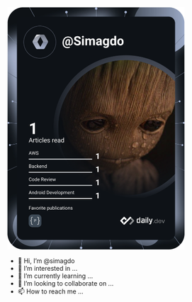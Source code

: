<a href="https://app.daily.dev/Simagdo"><img src="https://github.com/simagdo/simagdo/blob/main/devcard.svg" width="400" alt="Simon Agethen's Dev Card"/></a>
- 👋 Hi, I’m @simagdo
- 👀 I’m interested in ...
- 🌱 I’m currently learning ...
- 💞️ I’m looking to collaborate on ...
- 📫 How to reach me ...

<!---
simagdo/simagdo is a ✨ special ✨ repository because its `README.md` (this file) appears on your GitHub profile.
You can click the Preview link to take a look at your changes.
--->
